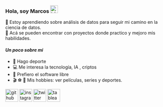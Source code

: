 ### Hola, soy Marcos <img src="https://user-images.githubusercontent.com/1303154/88677602-1635ba80-d120-11ea-84d8-d263ba5fc3c0.gif" width="24px" alt="hi">
🌱 Estoy aprendiendo sobre análisis de datos para seguir mi camino en la ciencia de datos. <br>
💼 Acá se pueden encontrar con proyectos donde practico y mejoro mis habilidades. 
#### _Un poco sobre mi_
* 🥊 Hago deporte 
* 💻 Me interesa la tecnología, IA , criptos 
* 🐧 Prefiero el software libre
* 🎬 ⚽ 🏀  Mis hobbies: ver películas, series y deportes. 


[<img src='https://cdn.jsdelivr.net/npm/simple-icons@3.0.1/icons/github.svg' alt='github' height='40'>](https://github.com/marcosbutti)  [<img src='https://cdn.jsdelivr.net/npm/simple-icons@3.0.1/icons/instagram.svg' alt='instagram' height='40'>](https://www.instagram.com/marcos.b/)  [<img src='https://cdn.jsdelivr.net/npm/simple-icons@3.0.1/icons/twitter.svg' alt='twitter' height='40'>](https://twitter.com/marcosbutti)  [<img src='https://cdn.jsdelivr.net/npm/simple-icons@3.0.1/icons/tableau.svg' alt='tableau' height='40'>](https://public.tableau.com/app/profile/marcosb) 
